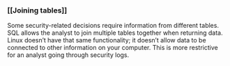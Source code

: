 ### **[[Joining tables]]**

Some security-related decisions require information from different tables. SQL allows the analyst to join multiple tables together when returning data. Linux doesn’t have that same functionality; it doesn’t allow data to be connected to other information on your computer. This is more restrictive for an analyst going through security logs.